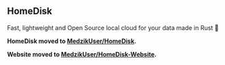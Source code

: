 ## HomeDisk

Fast, lightweight and Open Source local cloud for your data made in Rust 🦀

**HomeDisk moved to [MedzikUser/HomeDisk](https://github.com/MedzikUser/HomeDisk).**

**Website moved to [MedzikUser/HomeDisk-Website](https://github.com/MedzikUser/HomeDisk-Website).**

